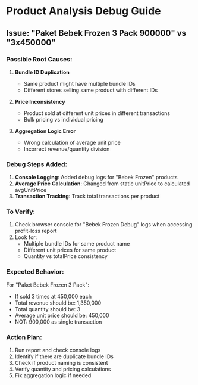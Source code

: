 # Product Analysis Debug Guide

## Issue: "Paket Bebek Frozen 3 Pack 900000" vs "3x450000"

### Possible Root Causes:

1. **Bundle ID Duplication**
   - Same product might have multiple bundle IDs
   - Different stores selling same product with different IDs
   
2. **Price Inconsistency**
   - Product sold at different unit prices in different transactions
   - Bulk pricing vs individual pricing
   
3. **Aggregation Logic Error**
   - Wrong calculation of average unit price
   - Incorrect revenue/quantity division

### Debug Steps Added:

1. **Console Logging**: Added debug logs for "Bebek Frozen" products
2. **Average Price Calculation**: Changed from static unitPrice to calculated avgUnitPrice
3. **Transaction Tracking**: Track total transactions per product

### To Verify:

1. Check browser console for "Bebek Frozen Debug" logs when accessing profit-loss report
2. Look for:
   - Multiple bundle IDs for same product name
   - Different unit prices for same product
   - Quantity vs totalPrice consistency

### Expected Behavior:

For "Paket Bebek Frozen 3 Pack":
- If sold 3 times at 450,000 each
- Total revenue should be: 1,350,000
- Total quantity should be: 3
- Average unit price should be: 450,000
- NOT: 900,000 as single transaction

### Action Plan:

1. Run report and check console logs
2. Identify if there are duplicate bundle IDs
3. Check if product naming is consistent
4. Verify quantity and pricing calculations
5. Fix aggregation logic if needed
